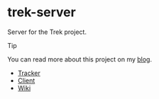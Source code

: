 # trek-server

Server for the Trek project.

> [!TIP]
> You can read more about this project on my [blog](https://blog.josefraz.cz/how-i-created-my-own-gps-tracking-device-for-motorcycle-trips/).

- [Tracker](https://github.com/jsfraz/trek-tracker)
- [Client](https://github.com/jsfraz/trek-client)
- [Wiki](https://github.com/jsfraz/trek-server/wiki)
